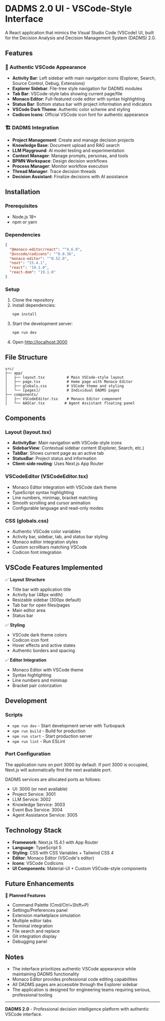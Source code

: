# DADMS 2.0 UI - VSCode-Style Interface

A React application that mimics the Visual Studio Code (VSCode) UI, built for the Decision Analysis and Decision Management System (DADMS) 2.0.

## Features

### 🎨 Authentic VSCode Appearance
- **Activity Bar**: Left sidebar with main navigation icons (Explorer, Search, Source Control, Debug, Extensions)
- **Explorer Sidebar**: File-tree style navigation for DADMS modules
- **Tab Bar**: VSCode-style tabs showing current page/file
- **Monaco Editor**: Full-featured code editor with syntax highlighting
- **Status Bar**: Bottom status bar with project information and indicators
- **VSCode Dark Theme**: Authentic color scheme and styling
- **Codicon Icons**: Official VSCode icon font for authentic appearance

### 🏗️ DADMS Integration
- **Project Management**: Create and manage decision projects
- **Knowledge Base**: Document upload and RAG search
- **LLM Playground**: AI model testing and experimentation  
- **Context Manager**: Manage prompts, personas, and tools
- **BPMN Workspace**: Design decision workflows
- **Process Manager**: Monitor workflow execution
- **Thread Manager**: Trace decision threads
- **Decision Assistant**: Finalize decisions with AI assistance

## Installation

### Prerequisites
- Node.js 18+ 
- npm or yarn

### Dependencies
```json
{
  "@monaco-editor/react": "^4.6.0",
  "@vscode/codicons": "^0.0.36", 
  "monaco-editor": "^0.52.0",
  "next": "15.4.1",
  "react": "19.1.0",
  "react-dom": "19.1.0"
}
```

### Setup
1. Clone the repository
2. Install dependencies:
   ```bash
   npm install
   ```
3. Start the development server:
   ```bash
   npm run dev
   ```
4. Open [http://localhost:3000](http://localhost:3000)

## File Structure

```
src/
├── app/
│   ├── layout.tsx          # Main VSCode-style layout
│   ├── page.tsx            # Home page with Monaco Editor
│   ├── globals.css         # VSCode theme and styling
│   └── [pages]/            # Individual DADMS pages
├── components/
│   ├── VSCodeEditor.tsx    # Monaco Editor component
│   └── AASCar.tsx         # Agent Assistant floating panel
```

## Components

### Layout (layout.tsx)
- **ActivityBar**: Main navigation with VSCode-style icons
- **SidebarView**: Contextual sidebar content (Explorer, Search, etc.)
- **TabBar**: Shows current page as an active tab
- **StatusBar**: Project status and information
- **Client-side routing**: Uses Next.js App Router

### VSCodeEditor (VSCodeEditor.tsx)
- Monaco Editor integration with VSCode dark theme
- TypeScript syntax highlighting
- Line numbers, minimap, bracket matching
- Smooth scrolling and cursor animation
- Configurable language and read-only modes

### CSS (globals.css)
- Authentic VSCode color variables
- Activity bar, sidebar, tab, and status bar styling
- Monaco editor integration styles
- Custom scrollbars matching VSCode
- Codicon font integration

## VSCode Features Implemented

✅ **Layout Structure**
- Title bar with application title
- Activity bar (48px width)
- Resizable sidebar (300px default)
- Tab bar for open files/pages
- Main editor area
- Status bar

✅ **Styling**
- VSCode dark theme colors
- Codicon icon font
- Hover effects and active states
- Authentic borders and spacing

✅ **Editor Integration**
- Monaco Editor with VSCode theme
- Syntax highlighting
- Line numbers and minimap
- Bracket pair colorization

## Development

### Scripts
- `npm run dev` - Start development server with Turbopack
- `npm run build` - Build for production
- `npm run start` - Start production server
- `npm run lint` - Run ESLint

### Port Configuration
The application runs on port 3000 by default. If port 3000 is occupied, Next.js will automatically find the next available port.

DADMS services are allocated ports as follows:
- UI: 3000 (or next available)
- Project Service: 3001
- LLM Service: 3002  
- Knowledge Service: 3003
- Event Bus Service: 3004
- Agent Assistance Service: 3005

## Technology Stack

- **Framework**: Next.js 15.4.1 with App Router
- **Language**: TypeScript 5
- **Styling**: CSS with CSS Variables + Tailwind CSS 4
- **Editor**: Monaco Editor (VSCode's editor)
- **Icons**: VSCode Codicons
- **UI Components**: Material-UI + Custom VSCode-style components

## Future Enhancements

🔄 **Planned Features**
- Command Palette (Cmd/Ctrl+Shift+P)
- Settings/Preferences panel
- Extension marketplace simulation
- Multiple editor tabs
- Terminal integration
- File search and replace
- Git integration display
- Debugging panel

## Notes

- The interface prioritizes authentic VSCode appearance while maintaining DADMS functionality
- Monaco Editor provides professional code editing capabilities
- All DADMS pages are accessible through the Explorer sidebar
- The application is designed for engineering teams requiring serious, professional tooling

---

**DADMS 2.0** - Professional decision intelligence platform with authentic VSCode interface.
